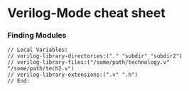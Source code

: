 # Verilog-Mode cheat sheet

### Finding Modules
```
// Local Variables:
// verilog-library-directories:("." "subdir" "subdir2")
// verilog-library-files:("/some/path/technology.v" "/some/path/tech2.v")
// verilog-library-extensions:(".v" ".h")
// End:
```
